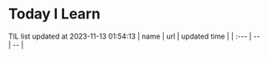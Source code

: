 # Today I Learn 
TIL list updated at 2023-11-13 01:54:13
| name | url | updated time |
| :--- | -- | -- |

